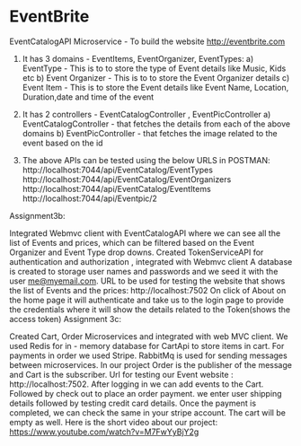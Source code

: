 # EventBrite
EventCatalogAPI Microservice - To build the website http://eventbrite.com
1. It has 3 domains - EventItems, EventOrganizer, EventTypes:
 a) EventType  - This is to to store the type of Event details like Music, Kids etc 
 b) Event Organizer - This is to to store the Event Organizer details
 c) Event Item - This is to store the Event details like Event Name, Location, Duration,date and time of the event
2. It has 2 controllers - EventCatalogController , EventPicController
    a) EventCatalogController - that fetches the details from each of the above domains
    b) EventPicController - that fetches the image related to the event based on the id
    
3. The above APIs can be tested using the below URLS in POSTMAN:
http://localhost:7044/api/EventCatalog/EventTypes
http://localhost:7044/api/EventCatalog/EventOrganizers
http://localhost:7044/api/EventCatalog/EventItems
http://localhost:7044/api/Eventpic/2


Assignment3b:

Integrated Webmvc client with EventCatalogAPI where we can see all the list of Events and prices, which can be filtered based on the Event Organizer and Event Type drop downs.
Created TokenServiceAPI for authentication and authorization , integrated with Webmvc client
A database is created to storage user names and passwords and we seed it with the user me@myemail.com.
URL to be used for testing the website that shows the list of Events and the prices: http://localhost:7502
On click of About on the home page it will authenticate and take us to the login page to provide the credentials where it will show the details related to the Token(shows the access token)
Assignment 3c:

Created Cart, Order Microservices and integrated with web MVC client.
We used Redis for in - memory database for CartApi to store items in cart.
For payments in order we used Stripe.
RabbitMq is used for sending messages between microservices. In our project Order is the publisher of the message and Cart is the subscriber.
Url for testing our Event website : http://localhost:7502. After logging in we can add events to the Cart. Followed by check out to place an order payment. we enter user shipping details followed by testing credit card details.
Once the payment is completed, we can check the same in your stripe account. The cart will be empty as well.
Here is the short video about our project: https://www.youtube.com/watch?v=M7FwYyBjY2g

